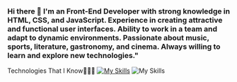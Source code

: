 ### Hi there 👋 I'm an Front-End Developer with strong knowledge in HTML, CSS, and JavaScript. Experience in creating attractive and functional user interfaces. Ability to work in a team and adapt to dynamic environments. Passionate about music, sports, literature, gastronomy, and cinema. Always willing to learn and explore new technologies."



   
Technologies That I Know👨🏻‍💻
[![My Skills](https://skillicons.dev/icons?i=vscode,html,css,bootstrap,js,react,git,github,discord,figma)](https://skillicons.dev)
![My Skills](https://avatars.githubusercontent.com/u/48276018?s=48&v=4)
